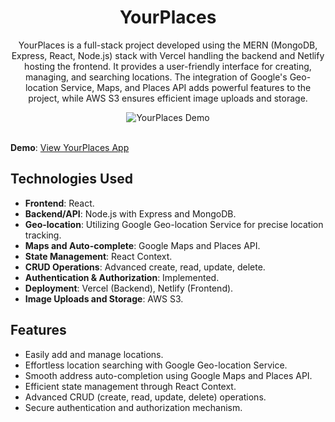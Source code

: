 <div align="center">
  <h1>YourPlaces</h1>
  <p>
   YourPlaces is a full-stack project developed using the MERN (MongoDB, Express, React, Node.js) stack with Vercel handling the backend and Netlify hosting the frontend. It provides a user-friendly interface for creating, managing, and searching locations. The integration of Google's Geo-location Service, Maps, and Places API adds powerful features to the project, while AWS S3 ensures efficient image uploads and storage.
  </p>
  <img src="https://media4.giphy.com/media/v1.Y2lkPTc5MGI3NjExenVtNjNzZzFrNmZlOHIyNThnY2ZzdzV2czVlbDBlY3hkOXExcjAwNSZlcD12MV9pbnRlcm5hbF9naWZfYnlfaWQmY3Q9Zw/sRLp3MfJCknKsnlGcD/giphy.gif" alt="YourPlaces Demo" />
   <br /><br />
</div>

**Demo**: [View YourPlaces App](https://your-places-michael.netlify.app/)

## Technologies Used

- **Frontend**: React.
- **Backend/API**: Node.js with Express and MongoDB.
- **Geo-location**: Utilizing Google Geo-location Service for precise location tracking.
- **Maps and Auto-complete**: Google Maps and Places API.
- **State Management**: React Context.
- **CRUD Operations**: Advanced create, read, update, delete.
- **Authentication & Authorization**: Implemented.
- **Deployment**: Vercel (Backend), Netlify (Frontend).
- **Image Uploads and Storage**: AWS S3.

## Features

- Easily add and manage locations.
- Effortless location searching with Google Geo-location Service.
- Smooth address auto-completion using Google Maps and Places API.
- Efficient state management through React Context.
- Advanced CRUD (create, read, update, delete) operations.
- Secure authentication and authorization mechanism.


